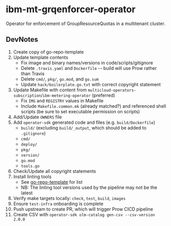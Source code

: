 # ibm-mt-grqenforcer-operator

Operator for enforcement of GroupResourceQuotas in a multitenant cluster.

## DevNotes

1. Create copy of go-repo-template
1. Update template contents
   - Fix image and binary names/versions in code/scripts/gitignore
   - Delete `.travis.yaml` and `Dockerfile` -- build will use Prow rather than Travis
   - Delete `cmd/`, `pkg/`, `go.mod`, and `go.sum`
   - Update `hack/boilerplate.go.txt` with correct copyright statement
1. Update Makefile with content from `multicloud-operators-subscription`/`ibm-metering-operator` (preferred)
   - Fix `IMG` and `REGISTRY` values in Makefile
   - Include `Makefile.common.mk` (already matched?) and referenced shell scripts (be sure to set executable permission on scripts)
1. Add/Update `OWNERS` file
1. Add `operator-sdk` generated code and files (e.g. `build/Dockerfile`)
   - `build/` (excluding `build/_output`, which should be added to `.gitignore`)
   - `cmd/`
   - `deploy/`
   - `pkg/`
   - `version/`
   - `go.mod`
   - `tools.go`
1. Check/Update all copyright statements
1. Install linting tools
   - See [go-repo-template](https://github.com/IBM/go-repo-template/blob/master/docs/development.md) for list
   - NB: The linting tool versions used by the pipeline may not be the latest
1. Verify make targets locally: `check`, `test`, `build`, `images`
1. Ensure `test-infra` onboarding is complete
1. Push upstream to create PR, which will trigger Prow CICD pipeline
1. Create CSV with `operator-sdk olm-catalog gen-csv --csv-version 2.0.0`

